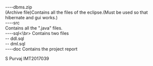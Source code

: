 ----dbms.zip <br>
	(Archive file)Contains all the files of the eclipse.(Must be used so that hibernate and gui works.) <br>
----src <br>
	Contains all the ".java" files. <br>
----sql<\br>
	Contains two files <br>
	-- ddl.sql <br>
	-- dml.sql <br>
----doc
	Contains the project report <br>






S Purvaj
IMT2017039
